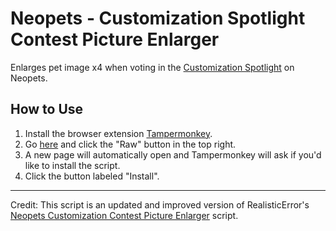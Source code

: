 # Neopets - Customization Spotlight Contest Picture Enlarger
Enlarges pet image x4 when voting in the [Customization Spotlight](https://www.neopets.com/spotlights/custompet/custom_spotlight_votes.phtml) on Neopets.

## How to Use

1. Install the browser extension [Tampermonkey](https://www.tampermonkey.net/).
2. Go [here](https://github.com/razvr/neo-customization-spotlight/blob/main/customizationspotlight.user.js) and click the "Raw" button in the top right.
3. A new page will automatically open and Tampermonkey will ask if you'd like to install the script.
4. Click the button labeled "Install".

---

Credit: This script is an updated and improved version of RealisticError's [Neopets Customization Contest Picture Enlarger](https://greasyfork.org/en/scripts/373034-neopets-customization-contest-picture-enlarger) script.
